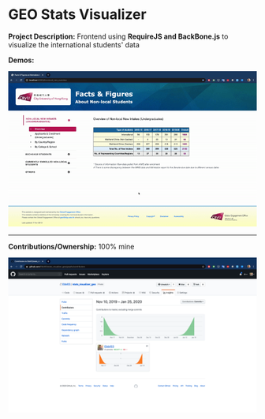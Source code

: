 # GEO Stats Visualizer

**Project Description:** Frontend using **RequireJS and BackBone.js** to visualize the international students' data

**Demos:**

![Screen Capture](https://github.com/Ebbi53/past_projects_demos/blob/master/1.%20Stats%20Visualizer/Screen%20Recording%202020-01-24%20at%205.38.40%20PM.gif)

---

**Contributions/Ownership:** 100% mine

![Screen Capture](https://github.com/Ebbi53/past_projects_demos/blob/master/1.%20Stats%20Visualizer/Screenshot%202020-01-25%20at%201.49.25%20AM.png)
